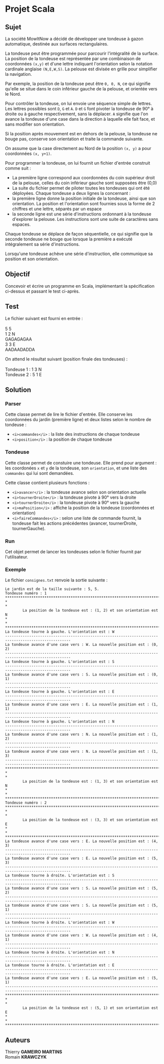# Projet Scala

## Sujet

La société MowItNow a décidé de développer une tondeuse à gazon automatique, destinée aux
surfaces rectangulaires.

La tondeuse peut être programmée pour parcourir l'intégralité de la surface.
La position de la tondeuse est représentée par une combinaison de coordonnées `(x,y)` et d'une
lettre indiquant l'orientation selon la notation cardinale anglaise `(N,E,W,S)`. La pelouse est
divisée en grille pour simplifier la navigation.

Par exemple, la position de la tondeuse peut être `0, 0, N`, ce qui signifie qu'elle se situe
dans le coin inférieur gauche de la pelouse, et orientée vers le Nord.

Pour contrôler la tondeuse, on lui envoie une séquence simple de lettres.
Les lettres possibles sont `D`, `G` et `A`.
`D` et `G` font pivoter la tondeuse de 90° à droite ou à gauche respectivement, sans la déplacer. 
`A` signifie que l'on avance la tondeuse d'une case dans la direction à laquelle elle fait face, et sans modifier son orientation.

Si la position après mouvement est en dehors de la pelouse, la tondeuse ne bouge pas,
conserve son orientation et traite la commande suivante.

On assume que la case directement au Nord de la position `(x, y)` a pour coordonnées `(x, y+1)`.

Pour programmer la tondeuse, on lui fournit un fichier d'entrée construit comme suit :

* La première ligne correspond aux coordonnées du coin supérieur droit de la pelouse, celles
du coin inférieur gauche sont supposées être (0,0)
* La suite du fichier permet de piloter toutes les tondeuses qui ont été déployées. Chaque
tondeuse a deux lignes la concernant :
* la première ligne donne la position initiale de la tondeuse, ainsi que son orientation. La
position et l'orientation sont fournies sous la forme de 2 chiffres et une lettre, séparés
par un espace
* la seconde ligne est une série d'instructions ordonnant à la tondeuse d'explorer la
pelouse. Les instructions sont une suite de caractères sans espaces.

Chaque tondeuse se déplace de façon séquentielle, ce qui signifie que la seconde tondeuse ne
bouge que lorsque la première a exécuté intégralement sa série d'instructions.

Lorsqu'une tondeuse achève une série d'instruction, elle communique sa position et son
orientation.

## Objectif 

Concevoir et écrire un programme en Scala, implémentant la spécification ci-dessus et passant le test ci-après.

## Test

Le fichier suivant est fourni en entrée : <br>
<br>
5 5 <br>
1 2 N <br>
GAGAGAGAA <br>
3 3 E <br>
AADAADADDA <br>

On attend le résultat suivant (position finale des tondeuses) : <br>
<br>
Tondeuse 1 : 1 3 N <br>
Tondeuse 2 : 5 1 E <br>

## Solution 

### Parser 

Cette classe permet de lire le fichier d'entrée. Elle conserve les coordonnées du jardin (première ligne) et deux listes selon le nombre de tondeuse : 
- `<i>commandes</i>` : la liste des instructions de chaque tondeuse
- `<i>position</i>` : la position de chaque tondeuse 

### Tondeuse 

Cette classe permet de constuire une tondeuse. Elle prend pour argument : les coordonées `x` et `y` de la tondeuse, son `orientation`, et une liste des `commandes` qui lui sont demandées. 

Cette classe contient plusieurs fonctions : 
- `<i>avancer</i>` : la tondeuse avance selon son orientation actuelle 
- `<i>tournerDroite</i>` : la tondeuse pivote à 90° vers la droite 
- `<i>tournerDroite</i>` : la tondeuse pivote à 90° vers la gauche
- `<i>maPosition</i>` : affiche la position de la tondeuse (coordonnées et orientation) 
- `<i>faireCommandes</i>` : selon une liste de commande fournit, la tondeuse fait les actions précédentes (avancer, tournerDroite, tournerGauche).

### Run 

Cet objet permet de lancer les tondeuses selon le fichier fournit par l'utilisateur.

### Exemple 

Le fichier `consignes.txt` renvoie la sortie suivante : 

```
Le jardin est de la taille suivante : 5, 5.
Tondeuse numéro : 1
****************************************************************************************************
*                                                                                                  *
        La position de la tondeuse est : (1, 2) et son orientation est N
*                                                                                                  *
****************************************************************************************************
La tondeuse tourne à gauche. L'orientation est : W
----------------------------------------------------------------------------------------------------
La tondeuse avance d'une case vers : W. La nouvelle position est : (0, 2)
----------------------------------------------------------------------------------------------------
La tondeuse tourne à gauche. L'orientation est : S
----------------------------------------------------------------------------------------------------
La tondeuse avance d'une case vers : S. La nouvelle position est : (0, 1)
----------------------------------------------------------------------------------------------------
La tondeuse tourne à gauche. L'orientation est : E
----------------------------------------------------------------------------------------------------
La tondeuse avance d'une case vers : E. La nouvelle position est : (1, 1)
----------------------------------------------------------------------------------------------------
La tondeuse tourne à gauche. L'orientation est : N
----------------------------------------------------------------------------------------------------
La tondeuse avance d'une case vers : N. La nouvelle position est : (1, 2)
----------------------------------------------------------------------------------------------------
La tondeuse avance d'une case vers : N. La nouvelle position est : (1, 3)
----------------------------------------------------------------------------------------------------
****************************************************************************************************
*                                                                                                  *
        La position de la tondeuse est : (1, 3) et son orientation est N
*                                                                                                  *
****************************************************************************************************
Tondeuse numéro : 2
****************************************************************************************************
*                                                                                                  *
        La position de la tondeuse est : (3, 3) et son orientation est E
*                                                                                                  *
****************************************************************************************************
La tondeuse avance d'une case vers : E. La nouvelle position est : (4, 3)
----------------------------------------------------------------------------------------------------
La tondeuse avance d'une case vers : E. La nouvelle position est : (5, 3)
----------------------------------------------------------------------------------------------------
La tondeuse tourne à droite. L'orientation est : S
----------------------------------------------------------------------------------------------------
La tondeuse avance d'une case vers : S. La nouvelle position est : (5, 2)
----------------------------------------------------------------------------------------------------
La tondeuse avance d'une case vers : S. La nouvelle position est : (5, 1)
----------------------------------------------------------------------------------------------------
La tondeuse tourne à droite. L'orientation est : W
----------------------------------------------------------------------------------------------------
La tondeuse avance d'une case vers : W. La nouvelle position est : (4, 1)
----------------------------------------------------------------------------------------------------
La tondeuse tourne à droite. L'orientation est : N
----------------------------------------------------------------------------------------------------
La tondeuse tourne à droite. L'orientation est : E
----------------------------------------------------------------------------------------------------
La tondeuse avance d'une case vers : E. La nouvelle position est : (5, 1)
----------------------------------------------------------------------------------------------------
****************************************************************************************************
*                                                                                                  *
        La position de la tondeuse est : (5, 1) et son orientation est E
*                                                                                                  *
****************************************************************************************************
```

## Auteurs 
Thierry <b>GAMEIRO MARTINS</b> <br>
Romain <b>KRAWCZYK</b> <br>
